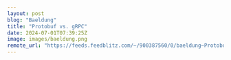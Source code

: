 ```yaml
---
layout: post
blog: "Baeldung"
title: "Protobuf vs. gRPC"
date: 2024-07-01T07:39:25Z
image: images/baeldung.png
remote_url: "https://feeds.feedblitz.com/~/900387560/0/baeldung~Protobuf-vs-gRPC"
---
```


